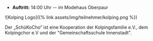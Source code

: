 - __Auftritt:__ 14:00 Uhr -- im Modehaus Oberpaur


![Kolping Logo]({% link assets/img/teilnehmer/kolping.png %})

Der „SchüKoCho“ ist eine Kooperation der Kolpingsfamilie e.V.,
dem Kolpingchor e.V und
der "Gemeinschaftsschule Innenstadt".
